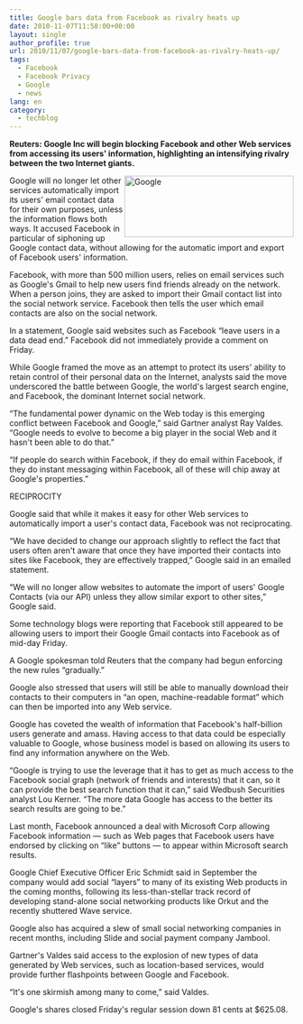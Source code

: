 ```yaml
---
title: Google bars data from Facebook as rivalry heats up
date: 2010-11-07T11:58:00+00:00
layout: single
author_profile: true
url: 2010/11/07/google-bars-data-from-facebook-as-rivalry-heats-up/
tags:
  - Facebook
  - Facebook Privacy
  - Google
  - news
lang: en
category: 
  - techblog
---
```

**Reuters: Google Inc will begin blocking Facebook and other Web services from accessing its users' information, highlighting an intensifying rivalry between the two Internet giants.**

[<img title="Google" border="0" alt="Google" align="right" src="http://lh4.ggpht.com/_vaUVXcmC3OI/TNaNbTEgAZI/AAAAAAAADGs/TItnLHMLLM4/Google_thumb%5B3%5D.png?imgmax=800" width="300" height="109" />](http://lh5.ggpht.com/_vaUVXcmC3OI/TNaNXpBYYKI/AAAAAAAADGo/4uSFmglkuRg/s1600-h/Google%5B5%5D.png)Google will no longer let other services automatically import its users' email contact data for their own purposes, unless the information flows both ways. It accused Facebook in particular of siphoning up Google contact data, without allowing for the automatic import and export of Facebook users' information.

Facebook, with more than 500 million users, relies on email services such as Google's Gmail to help new users find friends already on the network. When a person joins, they are asked to import their Gmail contact list into the social network service. Facebook then tells the user which email contacts are also on the social network.

In a statement, Google said websites such as Facebook “leave users in a data dead end.” Facebook did not immediately provide a comment on Friday.

While Google framed the move as an attempt to protect its users' ability to retain control of their personal data on the Internet, analysts said the move underscored the battle between Google, the world's largest search engine, and Facebook, the dominant Internet social network.

“The fundamental power dynamic on the Web today is this emerging conflict between Facebook and Google,” said Gartner analyst Ray Valdes. “Google needs to evolve to become a big player in the social Web and it hasn't been able to do that.”

“If people do search within Facebook, if they do email within Facebook, if they do instant messaging within Facebook, all of these will chip away at Google's properties.”

RECIPROCITY

Google said that while it makes it easy for other Web services to automatically import a user's contact data, Facebook was not reciprocating.

“We have decided to change our approach slightly to reflect the fact that users often aren't aware that once they have imported their contacts into sites like Facebook, they are effectively trapped,” Google said in an emailed statement.

“We will no longer allow websites to automate the import of users' Google Contacts (via our API) unless they allow similar export to other sites,” Google said.

Some technology blogs were reporting that Facebook still appeared to be allowing users to import their Google Gmail contacts into Facebook as of mid-day Friday.

A Google spokesman told Reuters that the company had begun enforcing the new rules “gradually.”

Google also stressed that users will still be able to manually download their contacts to their computers in “an open, machine-readable format” which can then be imported into any Web service.

Google has coveted the wealth of information that Facebook's half-billion users generate and amass. Having access to that data could be especially valuable to Google, whose business model is based on allowing its users to find any information anywhere on the Web.

“Google is trying to use the leverage that it has to get as much access to the Facebook social graph (network of friends and interests) that it can, so it can provide the best search function that it can,” said Wedbush Securities analyst Lou Kerner. “The more data Google has access to the better its search results are going to be.”

Last month, Facebook announced a deal with Microsoft Corp allowing Facebook information — such as Web pages that Facebook users have endorsed by clicking on “like” buttons — to appear within Microsoft search results.

Google Chief Executive Officer Eric Schmidt said in September the company would add social “layers” to many of its existing Web products in the coming months, following its less-than-stellar track record of developing stand-alone social networking products like Orkut and the recently shuttered Wave service.

Google also has acquired a slew of small social networking companies in recent months, including Slide and social payment company Jambool.

Gartner's Valdes said access to the explosion of new types of data generated by Web services, such as location-based services, would provide further flashpoints between Google and Facebook.

“It's one skirmish among many to come,” said Valdes.

Google's shares closed Friday's regular session down 81 cents at $625.08.